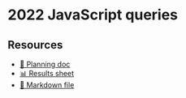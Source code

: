 # 2022 JavaScript queries

<!--
  This directory contains all of the 2022 JavaScript chapter queries.

  Each query should have a corresponding `metric_name.sql` file.
  Note that readers are linked to this directory, so try to make the SQL file names descriptive for easy browsing.

  Analysts: if helpful, you can use this README to give additional info about the queries.
-->

## Resources

- [📄 Planning doc][~google-doc]
- [📊 Results sheet][~google-sheets]
- [📝 Markdown file][~chapter-markdown]

[~google-doc]: https://docs.google.com/document/d/12Mqcp5ME04fn15ujO-J65eMZJlQ6ADEbXozttx0MJw8/edit?usp=sharing
[~google-sheets]: https://docs.google.com/spreadsheets/d/1vOeFUyfEtWRen3Xj57ZsWav40n5tlcJoV0HmAxmNE_I/edit?usp=sharing
[~chapter-markdown]: https://github.com/HTTPArchive/almanac.httparchive.org/tree/main/src/content/en/2022/javascript.md